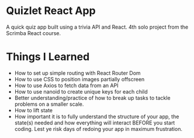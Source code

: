 # Quizlet React App

A quick quiz app built using a trivia API and React. 4th solo project from the Scrimba React course.

# Things I Learned
- How to set up simple routing with React Router Dom
- How to use CSS to position images partially offscreen
- How to use Axios to fetch data from an API
- How to use nanoid to create unique keys for each child
- Better understanding/practice of how to break up tasks to tackle problems on a smaller scale.
- How to lift state
- How important it is to fully understand the structure of your app, the state(s) needed and how everything will interact BEFORE you start coding. Lest ye risk days of redoing your app in maximum frustration.